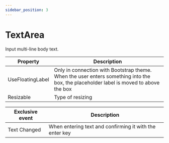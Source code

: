 ```yaml
---
sidebar_position: 3
---
```

# TextArea

Input multi-line body text.

| **Property** | **Description** |
| --- | --- |
| UseFloatingLabel | Only in connection with Bootstrap theme. When the user enters something into the box, the placeholder label is moved to above the box |
| Resizable | Type of resizing |

| Exclusive event | Description |
| --- | --- |
| Text Changed | When entering text and confirming it with the enter key |
